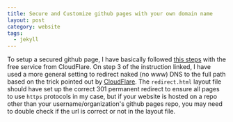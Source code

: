 ```yaml
---
title: Secure and Customize github pages with your own domain name
layout: post
category: website
tags:
  - jekyll
---
```


To setup a secured github page, I have basically followed [this steps](https://blog.cloudflare.com/secure-and-fast-github-pages-with-cloudflare/) with the free service from CloudFlare.
On step 3 of the instruction linked, I have used a more general setting to redirect naked (no www) DNS to the full path based on the trick pointed out by [CloudFlare](https://support.cloudflare.com/hc/en-us/articles/200172286-How-do-I-perform-URL-forwarding-or-redirects-with-CloudFlare-).
The `redirect.html` layout file should have set up the correct 301 permanent redirect to ensure all pages to use `https` protocols in my case, but if your website is hosted on a repo other than your username/organization's github pages repo, you may need to double check if the url is correct or not in the layout file. 
